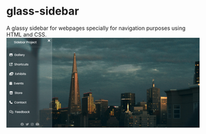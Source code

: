 # glass-sidebar
A glassy sidebar for webpages specially for navigation purposes using HTML and CSS.
<br>
<img src="glass-sidebar.png">
